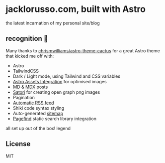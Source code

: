 # jacklorusso.com, built with Astro

the latest incarnation of my personal site/blog

## recognition 🫡

Many thanks to [chrismwilliams/astro-theme-cactus](https://github.com/chrismwilliams/astro-theme-cactus) for a great Astro theme that kicked me off with:

- Astro
- TailwindCSS
- Dark / Light mode, using Tailwind and CSS variables
- [Astro Assets Integration](https://docs.astro.build/en/guides/assets/) for optimised images
- MD & [MDX](https://docs.astro.build/en/guides/markdown-content/#mdx-only-features) posts
- [Satori](https://github.com/vercel/satori) for creating open graph png images
- Pagination
- [Automatic RSS feed](https://docs.astro.build/en/guides/rss)
- Shiki code syntax styling
- Auto-generated [sitemap](https://docs.astro.build/en/guides/integrations-guide/sitemap/)
- [Pagefind](https://pagefind.app/) static search library integration

all set up out of the box! legend

## License

MIT
